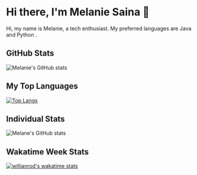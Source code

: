 # Hi there, I'm Melanie Saina 👋
Hi, my name is Melanie, a tech enthusiast. My preferred languages are Java and Python .
## GitHub Stats

<!-- GitHub Stats Chart - You can use an external service like shields.io or a GitHub Action to generate dynamic content -->

![Melanie's GitHub stats](https://github-readme-stats.vercel.app/api?username=MelSaina&count_private=true)


## My Top Languages

<!-- Top Languages Chart - Generated using a GitHub Action or shields.io -->

[![Top Langs](https://github-readme-stats.vercel.app/api/top-langs/?username=MelSaina)](https://github.com/anuraghazra/github-readme-stats)

## Individual Stats

![Melane's GitHub stats](https://github-readme-stats.vercel.app/api?username=MelSaina&hide=contribs,prs)

## Wakatime Week Stats

[![willianrod's wakatime stats](https://github-readme-stats.vercel.app/api/wakatime?username=MelSaina)](https://github.com/MelSaina/github-readme-stats)
